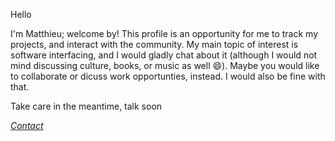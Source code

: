 Hello

I'm Matthieu; welcome by! This profile is an opportunity for me to track my projects, and interact with the community. My main topic of interest is software interfacing, and I would gladly chat about it (although I would not mind discussing culture, books, or music as well 😄). Maybe you would like to collaborate or dicuss work opportunties, instead. I would also be fine with that.

Take care in the meantime, talk soon

[*Contact*](mailto:matthieumoundou@hotmail.com)
